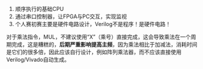 1. 顺序执行的基础CPU
2. 通过串口控制器，让FPGA与PC交互，实现监视
3. 个人赛初赛主要是硬件电路设计，Verilog不是程序！是硬件电路！

对于乘法指令，MUL，不建议使用“X”（乘号）直接完成，这会导致乘法在一个周期完成，这是糟糕的，**后期严重影响提高主频**，因为乘法相比于加减法，消耗时间是它们的很多倍，因此应该自行设计，例如阵列乘法器，而不应该直接使用Verilog/Vivado自动生成。